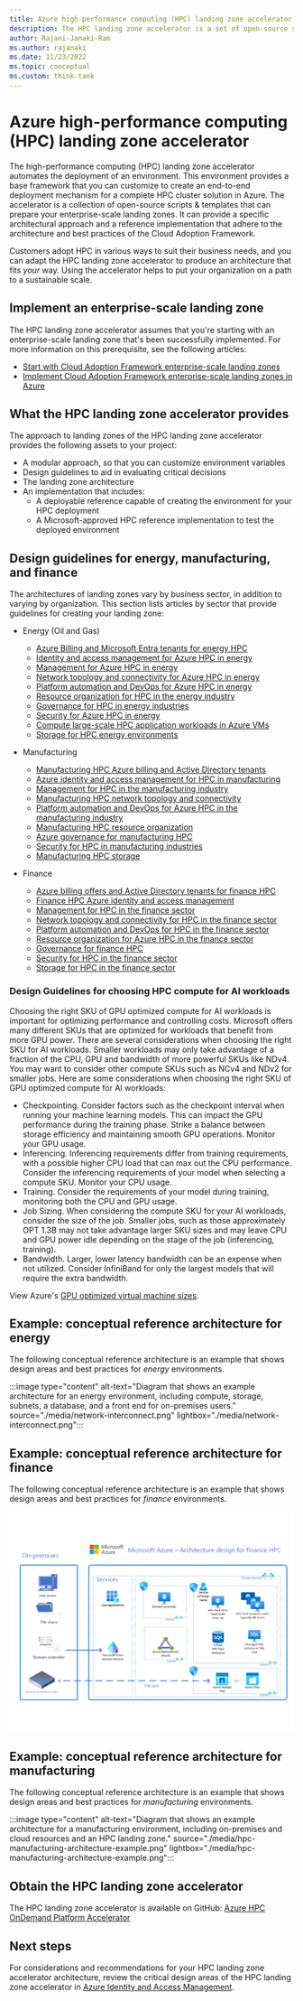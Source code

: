 ```yaml
---
title: Azure high-performance computing (HPC) landing zone accelerator
description: The HPC landing zone accelerator is a set of open-source scripts and templates that help you create a deployment solution for customized HPC landing zones that adhere to best practices.
author: Rajani-Janaki-Ram
ms.author: rajanaki
ms.date: 11/23/2022
ms.topic: conceptual
ms.custom: think-tank
---
```


# Azure high-performance computing (HPC) landing zone accelerator

The high-performance computing (HPC) landing zone accelerator automates the deployment of an environment. This environment provides a base framework that you can customize to create an end-to-end deployment mechanism for a complete HPC cluster solution in Azure. The accelerator is a collection of open-source scripts & templates that can prepare your enterprise-scale landing zones. It can provide a specific architectural approach and a reference implementation that adhere to the architecture and best practices of the Cloud Adoption Framework. 

Customers adopt HPC in various ways to suit their business needs, and you can adapt the HPC landing zone accelerator to produce an architecture that fits *your* way. Using the accelerator helps to put your organization on a path to a sustainable scale.

## Implement an enterprise-scale landing zone

The HPC landing zone accelerator assumes that you're starting with an enterprise-scale landing zone that's been successfully implemented. For more information on this prerequisite, see the following articles:

- [Start with Cloud Adoption Framework enterprise-scale landing zones](../../ready/enterprise-scale/index.md)
- [Implement Cloud Adoption Framework enterprise-scale landing zones in Azure](../../ready/enterprise-scale/implementation.md)

## What the HPC landing zone accelerator provides

The approach to landing zones of the HPC landing zone accelerator provides the following assets to your project:

- A modular approach, so that you can customize environment variables
- Design guidelines to aid in evaluating critical decisions
- The landing zone architecture
- An implementation that includes:
  - A deployable reference capable of creating the environment for your HPC deployment
  - A Microsoft-approved HPC reference implementation to test the deployed environment

## Design guidelines for energy, manufacturing, and finance

The architectures of landing zones vary by business sector, in addition to varying by organization. This section lists articles by sector that provide guidelines for creating your landing zone:

- Energy (Oil and Gas)
  - [Azure Billing and Microsoft Entra tenants for energy HPC](./energy/azure-billing-active-directory-tenant.md)
  - [Identity and access management for Azure HPC in energy](./energy/identity-access-management.md)
  - [Management for Azure HPC in energy](./energy/management.md)
  - [Network topology and connectivity for Azure HPC in energy](./energy/network-topology-connectivity.md)
  - [Platform automation and DevOps for Azure HPC in energy](./energy/platform-automation-devops.md)
  - [Resource organization for HPC in the energy industry](./energy/resource-organization.md)
  - [Governance for HPC in energy industries](./energy/security-governance-compliance.md)
  - [Security for Azure HPC in energy](./energy/security.md)
  - [Compute large-scale HPC application workloads in Azure VMs](./energy/compute.md)
  - [Storage for HPC energy environments](./energy/storage.md)

- Manufacturing
  - [Manufacturing HPC Azure billing and Active Directory tenants](./manufacturing/azure-billing-active-directory-tenant.md)
  - [Azure identity and access management for HPC in manufacturing](./manufacturing/identity-access-management.md)
  - [Management for HPC in the manufacturing industry](./manufacturing/management.md)
  - [Manufacturing HPC network topology and connectivity](./manufacturing/network-topology-connectivity.md)
  - [Platform automation and DevOps for Azure HPC in the manufacturing industry](./manufacturing/platform-automation-devops.md)
  - [Manufacturing HPC resource organization](./manufacturing/resource-organization.md)
  - [Azure governance for manufacturing HPC](./manufacturing/security-governance-compliance.md)
  - [Security for HPC in manufacturing industries](./manufacturing/security.md)
  - [Manufacturing HPC storage](./manufacturing/storage.md)
  
- Finance
  - [Azure billing offers and Active Directory tenants for finance HPC](./finance/azure-billing-active-directory-tenant.md)
  - [Finance HPC Azure identity and access management](./finance/identity-access-management.md)
  - [Management for HPC in the finance sector](./finance/management.md)
  - [Network topology and connectivity for HPC in the finance sector](./finance/network-topology-connectivity.md)
  - [Platform automation and DevOps for HPC in the finance sector](./finance/platform-automation-devops.md)
  - [Resource organization for Azure HPC in the finance sector](./finance/resource-organization.md)
  - [Governance for finance HPC](./finance/security-governance-compliance.md)
  - [Security for HPC in the finance sector](./finance/security.md)
  - [Storage for HPC in the finance sector](./finance/storage.md)

### Design Guidelines for choosing HPC compute for AI workloads

Choosing the right SKU of GPU optimized compute for AI workloads is important for optimizing performance and controlling costs. Microsoft offers many different SKUs that are optimized for workloads that benefit from more GPU power. There are several considerations when choosing the right SKU for AI workloads. Smaller workloads may only take advantage of a fraction of the CPU, GPU and bandwidth of more powerful SKUs like NDv4. You may want to consider other compute SKUs such as NCv4 and NDv2 for smaller jobs. Here are some considerations when choosing the right SKU of GPU optimized compute for AI workloads:

- Checkpointing. Consider factors such as the checkpoint interval when running your machine learning models. This can impact the GPU performance during the training phase. Strike a balance between storage efficiency and maintaining smooth GPU operations. Monitor your GPU usage.
- Inferencing. Inferencing requirements differ from training requirements, with a possible higher CPU load that can max out the CPU performance. Consider the inferencing requirements of your model when selecting a compute SKU. Monitor your CPU usage.
- Training. Consider the requirements of your model during training, monitoring both the CPU and GPU usage.
- Job Sizing. When considering the compute SKU for your AI workloads, consider the size of the job. Smaller jobs, such as those approximately OPT 1.3B may not take advantage larger SKU sizes and may leave CPU and GPU power idle depending on the stage of the job (inferencing, training).
- Bandwidth. Larger, lower latency bandwidth can be an expense when not utilized. Consider InfiniBand for only the largest models that will require the extra bandwidth.

View Azure's [GPU optimized virtual machine sizes](/azure/virtual-machines/sizes-gpu).

## Example: conceptual reference architecture for energy

The following conceptual reference architecture is an example that shows design areas and best practices for *energy* environments.

:::image type="content" alt-text="Diagram that shows an example architecture for an energy environment, including compute, storage, subnets, a database, and a front end for on-premises users." source="./media/network-interconnect.png" lightbox="./media/network-interconnect.png":::

## Example: conceptual reference architecture for finance

The following conceptual reference architecture is an example that shows design areas and best practices for *finance* environments.

[ ![Diagram that shows an example architecture for a finance environment, including on-premises resources, virtual network, subnets, and network security groups.](./media/hpc-finance-architecture-example.png)](./media/hpc-finance-architecture-example.png#lightbox)

## Example: conceptual reference architecture for manufacturing

The following conceptual reference architecture is an example that shows design areas and best practices for *manufacturing* environments.

:::image type="content" alt-text="Diagram that shows an example architecture for a manufacturing environment, including on-premises and cloud resources and an HPC landing zone." source="./media/hpc-manufacturing-architecture-example.png" lightbox="./media/hpc-manufacturing-architecture-example.png":::

## Obtain the HPC landing zone accelerator

The HPC landing zone accelerator is available on GitHub: [Azure HPC OnDemand Platform Accelerator](https://azure.github.io/az-hop/)

## Next steps

For considerations and recommendations for your HPC landing zone accelerator architecture, review the critical design areas of the HPC landing zone accelerator in [Azure Identity and Access Management](./energy/identity-access-management.md).
